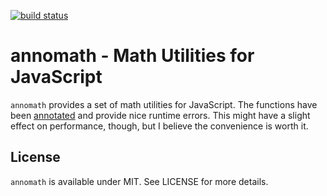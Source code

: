 [![build status](https://secure.travis-ci.org/annojs/math.png)](http://travis-ci.org/annojs/math)
# annomath - Math Utilities for JavaScript

`annomath` provides a set of math utilities for JavaScript. The functions have been [annotated](https://github.com/annojs/annotate) and provide nice runtime errors. This might have a slight effect on performance, though, but I believe the convenience is worth it.

## License

`annomath` is available under MIT. See LICENSE for more details.
